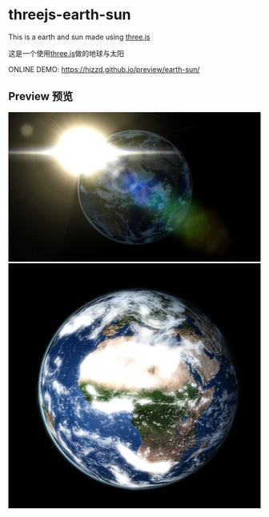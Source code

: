 # threejs-earth-sun
This is a earth and sun made using [three.js](https://threejs.org/)

这是一个使用[three.js](https://threejs.org/)做的地球与太阳

ONLINE DEMO: https://hizzd.github.io/preview/earth-sun/

## Preview 预览
![](image-preview-1.png)
![](image-preview-2.png)
